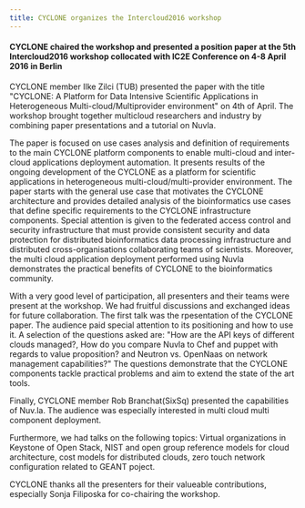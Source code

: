 ```yaml
---
title: CYCLONE organizes the Intercloud2016 workshop
---
```

#### CYCLONE chaired the workshop and presented a position paper at the 5th Intercloud2016 workshop collocated with IC2E Conference on 4-8 April 2016 in Berlin
CYCLONE member Ilke Zilci (TUB) presented the paper with the title "CYCLONE: A Platform for Data Intensive Scientific Applications in Heterogeneous Multi-cloud/Multiprovider environment" on 4th of April. The workshop brought together multicloud researchers and industry by combining paper presentations and a tutorial on Nuvla.
<!-- more -->
The paper is focused on use cases analysis and definition of requirements to the main CYCLONE platform components to enable multi-cloud and inter-cloud applications deployment automation. It presents results of the ongoing development of the CYCLONE as a platform for scientific applications in heterogeneous multi-cloud/multi-provider environment. The paper starts with the general use case that motivates the CYCLONE architecture and provides detailed analysis of the bioinformatics use cases that define specific requirements to the CYCLONE infrastructure components. Special attention is given to the federated access control and security infrastructure that must provide consistent security and data protection for distributed bioinformatics data processing infrastructure and distributed cross-organisations collaborating teams of scientists. Moreover, the multi cloud application deployment performed using Nuvla demonstrates the practical benefits of CYCLONE to the bioinformatics community.

With a very good level of participation, all presenters and their teams were present at the workshop. We had fruitful discussions and exchanged ideas for future collaboration. The first talk was the rpesentation of the CYCLONE paper. The audience paid special attention to its positioning and how to use it. A selection of the questions asked are: "How are the API keys of different clouds managed?, How do you compare Nuvla to Chef and puppet with regards to value proposition? and Neutron vs. OpenNaas on network management capabilities?" The questions demonstrate that the CYCLONE components tackle practical problems and aim to extend the state of the art tools.

Finally, CYCLONE member Rob Branchat(SixSq) presented the capabilities of Nuv.la. The audience was especially interested in multi cloud multi component deployment.

Furthermore, we had talks on the following topics: Virtual organizations in Keystone of Open Stack, NIST and open group reference models for cloud architecture, cost models for distributed clouds, zero touch network configuration related to GEANT poject.

CYCLONE thanks all the presenters for their valueable contributions, especially Sonja Filiposka for co-chairing the workshop. 



